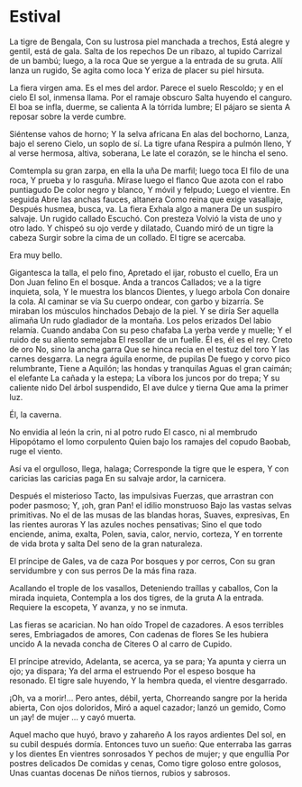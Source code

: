 # Estival

La tigre de Bengala,
Con su lustrosa piel manchada a trechos,
Está alegre y gentil, está de gala.
Salta de los repechos
De un ribazo, al tupido
Carrizal de un bambú; luego, a la roca
Que se yergue a la entrada de su gruta.
Allí lanza un rugido,
Se agita como loca
Y eriza de placer su piel hirsuta.

La fiera virgen ama.
Es el mes del ardor. Parece el suelo 
Rescoldo; y en el cielo
El sol, inmensa llama.
Por el ramaje obscuro
Salta huyendo el canguro.
El boa se infla, duerme, se calienta
A la tórrida lumbre;
El pájaro se sienta
A reposar sobre la verde cumbre.

Siéntense vahos de horno;
Y la selva africana
En alas del bochorno,
Lanza, bajo el sereno
Cielo, un soplo de sí. La tigre ufana
Respira a pulmón lleno,
Y al verse hermosa, altiva, soberana,
Le late el corazón, se le hincha el seno.

Comtempla su gran zarpa, en ella la uña
De marfil; luego toca
El filo de una roca,
Y prueba y lo rasguña.
Mírase luego el flanco
Que azota con el rabo puntiagudo
De color negro y blanco,
Y móvil y felpudo;
Luego el vientre. En seguida
Abre las anchas fauces, altanera
Como reina que exige vasallaje,
Después husmea, busca, va. La fiera
Exhala algo a manera
De un suspiro salvaje.
Un rugido callado
Escuchó. Con presteza
Volvió la vista de uno y otro lado.
Y chispeó su ojo verde y dilatado,
Cuando miró de un tigre la cabeza
Surgir sobre la cima de un collado.
El tigre se acercaba.

 
Era muy bello.
 
Gigantesca la talla, el pelo fino,
Apretado el ijar, robusto el cuello,
Era un Don Juan felino
En el bosque. Anda a trancos
Callados; ve a la tigre inquieta, sola,
Y le muestra los blancos
Dientes, y luego arbola
Con donaire la cola.
Al caminar se vía
Su cuerpo ondear, con garbo y bizarría.
Se miraban los músculos hinchados
Debajo de la piel. Y se diría
Ser aquella alimaña
Un rudo gladiador de la montaña.
Los pelos erizados
Del labio relamía. Cuando andaba
Con su peso chafaba
La yerba verde y muelle;
Y el ruido de su aliento semejaba
El resollar de un fuelle.
Él es, él es el rey. Creto de oro
No, sino la ancha garra
Que se hinca recia en el testuz del toro
Y las carnes desgarra.
La negra águila enorme, de pupilas
De fuego y corvo pico relumbrante,
Tiene a Aquilón; las hondas y tranquilas
Aguas el gran caimán; el elefante
La cañada y la estepa;
La víbora los juncos por do trepa;
Y su caliente nido
Del árbol suspendido,
El ave dulce y tierna
Que ama la primer luz.

 
Él, la caverna.
 
No envidia al león la crin, ni al potro rudo
El casco, ni al membrudo
Hipopótamo el lomo corpulento
Quien bajo los ramajes del copudo
Baobab, ruge el viento.

Así va el orgulloso, llega, halaga;
Corresponde la tigre que le espera,
Y con caricias las caricias paga
En su salvaje ardor, la carnicera.

Después el misterioso
Tacto, las impulsivas
Fuerzas, que arrastran con poder pasmoso;
Y, ¡oh, gran Pan! el idilio monstruoso
Bajo las vastas selvas primitivas.
No el de las musas de las blandas horas,
Suaves, expresivas,
En las rientes auroras
Y las azules noches pensativas;
Sino el que todo enciende, anima, exalta,
Polen, savia, calor, nervio, corteza,
Y en torrente de vida brota y salta
Del seno de la gran naturaleza.

El príncipe de Gales, va de caza
Por bosques y por cerros,
Con su gran servidumbre y con sus perros
De la más fina raza.

Acallando el trople de los vasallos,
Deteniendo traíllas y caballos,
Con la mirada inquieta,
Contempla a los dos tigres, de la gruta
A la entrada. Requiere la escopeta,
Y avanza, y no se inmuta.

Las fieras se acarician. No han oído
Tropel de cazadores.
A esos terribles seres,
Embriagados de amores,
Con cadenas de flores
Se les hubiera uncido
A la nevada concha de Citeres
O al carro de Cupido.

El príncipe atrevido,
Adelanta, se acerca, ya se para;
Ya apunta y cierra un ojo; ya dispara;
Ya del arma el estruendo
Por el espeso bosque ha resonado.
El tigre sale huyendo,
Y la hembra queda, el vientre desgarrado.

¡Oh, va a morir!... Pero antes, débil, yerta,
Chorreando sangre por la herida abierta,
Con ojos doloridos,
Miró a aquel cazador; lanzó un gemido,
Como un ¡ay! de mujer ... y cayó muerta.

Aquel macho que huyó, bravo y zahareño
A los rayos ardientes
Del sol, en su cubil después dormía.
Entonces tuvo un sueño:
Que enterraba las garras y los dientes
En vientres sonrosados
Y pechos de mujer; y que engullía
Por postres delicados
De comidas y cenas,
Como tigre goloso entre golosos,
Unas cuantas docenas
De niños tiernos, rubios y sabrosos. 